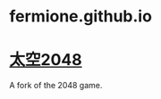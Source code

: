 ﻿fermione.github.io
===============


[太空2048](http://fermione.github.io/space2048)
===
A fork of the 2048 game.
